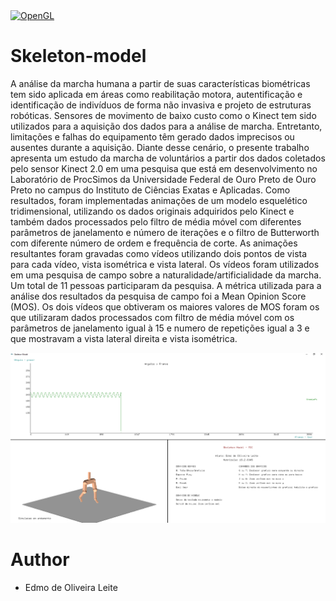 
 <a  href="https://www.opengl.org//">
         <img alt="OpenGL" src="https://img.shields.io/badge/OpenGL%20-%23FFFFFF.svg?&style=for-the-badge&logo=opengl"
         width=150" height="70">
 </a>


# Skeleton-model
                               
A análise da marcha humana a partir de suas características biométricas tem sido aplicada em áreas como reabilitação motora, autentificação e identificação de indivíduos de forma não invasiva e projeto de estruturas robóticas. Sensores de movimento de baixo custo como o Kinect tem sido utilizados para a aquisição dos dados para a análise de marcha. Entretanto, limitações e falhas do equipamento têm gerado dados imprecisos ou ausentes durante a aquisição. Diante desse cenário, o presente trabalho apresenta um estudo da marcha de voluntários a partir dos dados coletados pelo sensor Kinect 2.0 em uma pesquisa que está em desenvolvimento no Laboratório de ProcSimos da Universidade Federal de Ouro Preto de Ouro Preto no campus do Instituto de Ciências Exatas e Aplicadas. Como resultados, foram implementadas animações de um modelo esquelético tridimensional, utilizando os dados originais adquiridos pelo Kinect e também dados processados pelo filtro de média móvel com diferentes parâmetros de janelamento e número de iterações e o filtro de Butterworth com diferente número de ordem e frequência de corte. As animações resultantes foram gravadas como vídeos utilizando dois pontos de vista para cada vídeo, vista isométrica e vista lateral. Os vídeos foram utilizados em uma pesquisa de campo sobre a naturalidade/artificialidade da marcha. Um total de 11 pessoas participaram da pesquisa. A métrica utilizada para a análise dos resultados da pesquisa de campo foi a Mean Opinion Score (MOS). Os dois vídeos que obtiveram os maiores valores de MOS foram os que utilizaram dados processados com filtro de média móvel com os parâmetros de janelamento igual à 15 e numero de repetições igual a 3 e que mostravam a vista lateral direita e vista isométrica.

![alt text](./modelo-esqueletico.PNG)

# Author
- Edmo de Oliveira Leite
